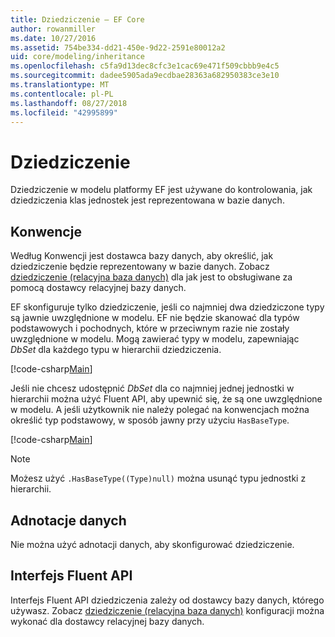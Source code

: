 ```yaml
---
title: Dziedziczenie — EF Core
author: rowanmiller
ms.date: 10/27/2016
ms.assetid: 754be334-dd21-450e-9d22-2591e80012a2
uid: core/modeling/inheritance
ms.openlocfilehash: c5fa9d13dec8cfc3e1cac69e471f509cbbb9e4c5
ms.sourcegitcommit: dadee5905ada9ecdbae28363a682950383ce3e10
ms.translationtype: MT
ms.contentlocale: pl-PL
ms.lasthandoff: 08/27/2018
ms.locfileid: "42995899"
---
```

# <a name="inheritance"></a>Dziedziczenie

Dziedziczenie w modelu platformy EF jest używane do kontrolowania, jak dziedziczenia klas jednostek jest reprezentowana w bazie danych.

## <a name="conventions"></a>Konwencje

Według Konwencji jest dostawca bazy danych, aby określić, jak dziedziczenie będzie reprezentowany w bazie danych. Zobacz [dziedziczenie (relacyjna baza danych)](relational/inheritance.md) dla jak jest to obsługiwane za pomocą dostawcy relacyjnej bazy danych.

EF skonfiguruje tylko dziedziczenie, jeśli co najmniej dwa dziedziczone typy są jawnie uwzględnione w modelu. EF nie będzie skanować dla typów podstawowych i pochodnych, które w przeciwnym razie nie zostały uwzględnione w modelu. Mogą zawierać typy w modelu, zapewniając *DbSet<TEntity>*  dla każdego typu w hierarchii dziedziczenia.

[!code-csharp[Main](../../../samples/core/Modeling/Conventions/Samples/InheritanceDbSets.cs?highlight=3-4&name=Model)]

Jeśli nie chcesz udostępnić *DbSet<TEntity>*  dla co najmniej jednej jednostki w hierarchii można użyć Fluent API, aby upewnić się, że są one uwzględnione w modelu.
A jeśli użytkownik nie należy polegać na konwencjach można określić typ podstawowy, w sposób jawny przy użyciu `HasBaseType`.

[!code-csharp[Main](../../../samples/core/Modeling/Conventions/Samples/InheritanceModelBuilder.cs?highlight=7&name=Context)]

> [!NOTE]
> Możesz użyć `.HasBaseType((Type)null)` można usunąć typu jednostki z hierarchii.

## <a name="data-annotations"></a>Adnotacje danych

Nie można użyć adnotacji danych, aby skonfigurować dziedziczenie.

## <a name="fluent-api"></a>Interfejs Fluent API

Interfejs Fluent API dziedziczenia zależy od dostawcy bazy danych, którego używasz. Zobacz [dziedziczenie (relacyjna baza danych)](relational/inheritance.md) konfiguracji można wykonać dla dostawcy relacyjnej bazy danych.
